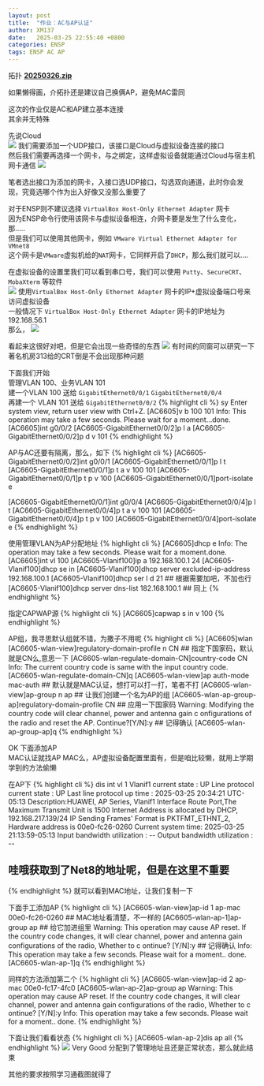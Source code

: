 ```yaml
---
layout: post
title:  "作业：AC与AP认证"
author: XM137
date:   2025-03-25 22:55:40 +0800
categories: ENSP
tags: ENSP AC AP
---
```


拓扑 **[20250326.zip](/assets/ENSP/20250326/20250326.zip)**

如果懒得画，介拓扑还是建议自己换俩AP，避免MAC雷同

这次的作业仅是AC和AP建立基本连接<br>
其余并无特殊


先说Cloud<br>
![](/assets/ENSP/20250326/image1.webp)
我们需要添加一个UDP接口，该接口是Cloud与虚拟设备连接的接口<br>
然后我们需要再选择一个网卡，与之绑定，这样虚拟设备就能通过Cloud与宿主机网卡通信
![](/assets/ENSP/20250326/image2.webp)

笔者选出接口为添加的网卡，入接口选UDP接口，勾选双向通道，此时你会发现，究竟选哪个作为出入好像又没那么重要了

对于ENSP则不建议选择 `VirtualBox Host-Only Ethernet Adapter` 网卡<br>
因为ENSP命令行使用该网卡与虚拟设备相连，介网卡要是发生了什么变化，那.....<br>
但是我们可以使用其他网卡，例如 `VMware Virtual Ethernet Adapter for VMnet8`<br>
这个网卡是`VMware`虚拟机给的`NAT`网卡，它同样开启了`DHCP`，那么我们就可以....

在虚拟设备的设置里我们可以看到串口号，我们可以使用 `Putty`、`SecureCRT`、`MobaXterm` 等软件<br>
![](/assets/ENSP/20250326/image3.webp)
使用`VirtualBox Host-Only Ethernet Adapter` 网卡的IP+虚拟设备端口号来访问虚拟设备<br>
一般情况下 `VirtualBox Host-Only Ethernet Adapter` 网卡的IP地址为 192.168.56.1<br>
那么，
![](/assets/ENSP/20250326/image4.webp)

看起来这很好对吧，但是它会出现一些奇怪的东西
![](/assets/ENSP/20250326/image5.webp)
有时间的同窗可以研究一下<br>
著名机房313给的CRT倒是不会出现那种问题


下面我们开始<br>
管理VLAN 100、业务VLAN 101<br>
建一个VLAN 100 送给 `GigabitEthernet0/0/1` `GigabitEthernet0/0/4` <br>
再建一个 VLAN 101 送给 `GigabitEthernet0/0/2`
{% highlight cli %}
<AC6605>sy
Enter system view, return user view with Ctrl+Z.
[AC6605]v b 100 101
Info: This operation may take a few seconds. Please wait for a moment...done.
[AC6605]int g0/0/2
[AC6605-GigabitEthernet0/0/2]p l a
[AC6605-GigabitEthernet0/0/2]p d v 101
{% endhighlight %}

AP与AC还要有隔离，那么，如下
{% highlight cli %}
[AC6605-GigabitEthernet0/0/2]int g0/0/1
[AC6605-GigabitEthernet0/0/1]p l t
[AC6605-GigabitEthernet0/0/1]p t a v 100 101
[AC6605-GigabitEthernet0/0/1]p t p v 100
[AC6605-GigabitEthernet0/0/1]port-isolate e

[AC6605-GigabitEthernet0/0/1]int g0/0/4
[AC6605-GigabitEthernet0/0/4]p l t
[AC6605-GigabitEthernet0/0/4]p t a v 100 101
[AC6605-GigabitEthernet0/0/4]p t p v 100
[AC6605-GigabitEthernet0/0/4]port-isolate e
{% endhighlight %}

使用管理VLAN为AP分配地址
{% highlight cli %}
[AC6605]dhcp e
Info: The operation may take a few seconds. Please wait for a moment.done.
[AC6605]int vl 100
[AC6605-Vlanif100]ip a 192.168.100.1 24
[AC6605-Vlanif100]dhcp se in
[AC6605-Vlanif100]dhcp server excluded-ip-address 192.168.100.1
[AC6605-Vlanif100]dhcp ser l d 21 ## 根据需要加吧，不加也行
[AC6605-Vlanif100]dhcp server dns-list 182.168.100.1 ## 同上
{% endhighlight %}

指定CAPWAP源
{% highlight cli %}
[AC6605]capwap s in v 100
{% endhighlight %}

AP组，我寻思默认组就不错，为撒子不用呢
{% highlight cli %}
[AC6605]wlan
[AC6605-wlan-view]regulatory-domain-profile n CN ## 指定下国家码，默认就是CN么,意思一下
[AC6605-wlan-regulate-domain-CN]country-code CN
Info: The current country code is same with the input country code.
[AC6605-wlan-regulate-domain-CN]q
[AC6605-wlan-view]ap auth-mode mac-auth ## 默认就是MAC认证，想打可以打一打，笔者不打
[AC6605-wlan-view]ap-group n ap ## 让我们创建一个名为AP的组
[AC6605-wlan-ap-group-ap]regulatory-domain-profile CN ## 应用一下国家码
Warning: Modifying the country code will clear channel, power and antenna gain c
onfigurations of the radio and reset the AP. Continue?[Y/N]:y ## 记得确认
[AC6605-wlan-ap-group-ap]q
{% endhighlight %}

OK 下面添加AP <br>
MAC认证就找AP MAC么，AP虚拟设备配置里面有，但是咱比较懒，就用上学期学到的方法偷懒

在AP下
{% highlight cli %}
<Huawei>dis int vl 1
Vlanif1 current state : UP
Line protocol current state : UP
Last line protocol up time : 2025-03-25 20:34:21 UTC-05:13
Description:HUAWEI, AP Series, Vlanif1 Interface
Route Port,The Maximum Transmit Unit is 1500
Internet Address is allocated by DHCP, 192.168.217.139/24
IP Sending Frames' Format is PKTFMT_ETHNT_2, Hardware address is 00e0-fc26-0260
Current system time: 2025-03-25 21:13:59-05:13
    Input bandwidth utilization  : --
    Output bandwidth utilization : --
	
## 哇哦获取到了Net8的地址呢，但是在这里不重要
{% endhighlight %}
就可以看到MAC地址，让我们复制一下

下面手工添加AP
{% highlight cli %}
[AC6605-wlan-view]ap-id 1 ap-mac 00e0-fc26-0260 ## MAC地址看清楚，不一样的
[AC6605-wlan-ap-1]ap-group ap ## 给它加进组里
Warning: This operation may cause AP reset. If the country code changes, it will
 clear channel, power and antenna gain configurations of the radio, Whether to c
ontinue? [Y/N]:y ## 记得确认
Info: This operation may take a few seconds. Please wait for a moment.. done.
[AC6605-wlan-ap-1]q
{% endhighlight %}

同样的方法添加第二个
{% highlight cli %}
[AC6605-wlan-view]ap-id 2 ap-mac 00e0-fc17-4fc0
[AC6605-wlan-ap-2]ap-group ap
Warning: This operation may cause AP reset. If the country code changes, it will
 clear channel, power and antenna gain configurations of the radio, Whether to c
ontinue? [Y/N]:y
Info: This operation may take a few seconds. Please wait for a moment.. done.
{% endhighlight %}

下面让我们看看状态
{% highlight cli %}
[AC6605-wlan-ap-2]dis ap all
{% endhighlight %}
![](/assets/ENSP/20250326/image6.webp)
Very Good 分配到了管理地址且还是正常状态，那么就此结束


其他的要求按照学习通截图就得了
